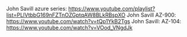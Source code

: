 John Savill azure series: https://www.youtube.com/playlist?list=PLlVtbbG169nFZTnOZGptqAW8BLkRBspXO
John Savill AZ-900: https://www.youtube.com/watch?v=tQp1YkB2Tgs
John Savill: AZ-104: https://www.youtube.com/watch?v=VOod_VNgdJk